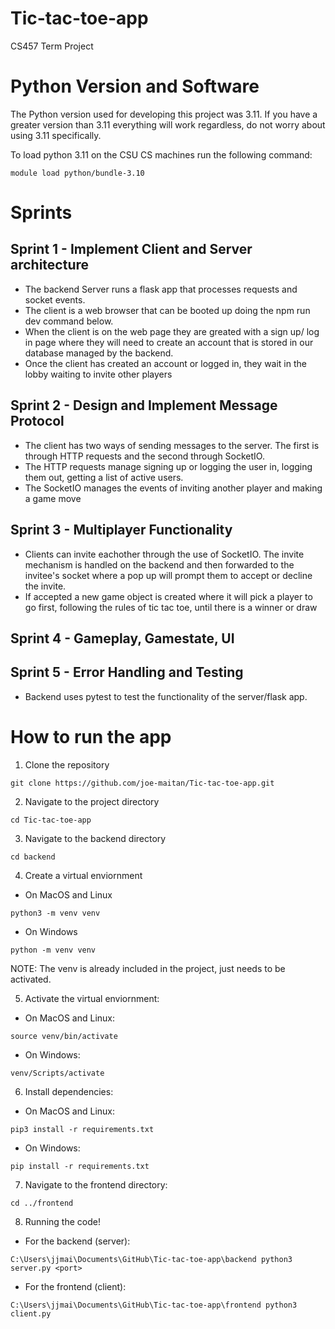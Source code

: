 # Tic-tac-toe-app
CS457 Term Project

# Python Version and Software
The Python version used for developing this project was 3.11. If you have a greater version than 3.11 everything will work regardless, do not worry about using 3.11 specifically.

To load python 3.11 on the CSU CS machines run the following command:
```
module load python/bundle-3.10
```

# Sprints
## Sprint 1 - Implement Client and Server architecture
- The backend Server runs a flask app that processes requests and socket events.
- The client is a web browser that can be booted up doing the npm run dev command below.
- When the client is on the web page they are greated with a sign up/ log in page where they will need to create an account that is stored in our database managed by the backend.
- Once the client has created an account or logged in, they wait in the lobby waiting to invite other players

## Sprint 2 - Design and Implement Message Protocol
- The client has two ways of sending messages to the server. The first is through HTTP requests and the second through SocketIO.
- The HTTP requests manage signing up or logging the user in, logging them out, getting a list of active users.
- The SocketIO manages the events of inviting another player and making a game move

## Sprint 3 - Multiplayer Functionality
- Clients can invite eachother through the use of SocketIO. The invite mechanism is handled on the backend and then forwarded to the invitee's socket where a pop up will prompt them to accept or decline the invite.
- If accepted a new game object is created where it will pick a player to go first, following the rules of tic tac toe, until there is a winner or draw

## Sprint 4 - Gameplay, Gamestate, UI

## Sprint 5 - Error Handling and Testing
- Backend uses pytest to test the functionality of the server/flask app.

# How to run the app
1. Clone the repository
```
git clone https://github.com/joe-maitan/Tic-tac-toe-app.git
```

2. Navigate to the project directory
```
cd Tic-tac-toe-app
```

3. Navigate to the backend directory
```
cd backend
```

4. Create a virtual enviornment
* On MacOS and Linux
```
python3 -m venv venv
```

* On Windows
```
python -m venv venv
```

NOTE: The venv is already included in the project, just needs to be activated.

5. Activate the virtual enviornment:
* On MacOS and Linux:
```
source venv/bin/activate
```

* On Windows:
```
venv/Scripts/activate
```

6. Install dependencies:
* On MacOS and Linux:
```
pip3 install -r requirements.txt
```

* On Windows:
```
pip install -r requirements.txt
```

7. Navigate to the frontend directory:
```
cd ../frontend
```

8. Running the code!
* For the backend (server):
```
C:\Users\jjmai\Documents\GitHub\Tic-tac-toe-app\backend python3 server.py <port>
```
* For the frontend (client):
```
C:\Users\jjmai\Documents\GitHub\Tic-tac-toe-app\frontend python3 client.py
```


